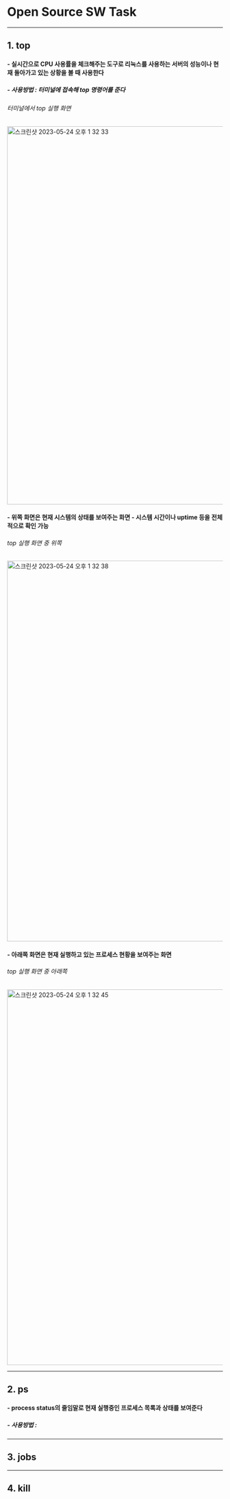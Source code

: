 # Open Source SW Task
---
## 1. top
#### - 실시간으로 CPU 사용률을 체크해주는 도구로 리눅스를 사용하는 서버의 성능이나 현재 돌아가고 있는 상황을 볼 때 사용한다
##### - 사용방법 : 터미널에 접속해 top 명령어를 준다

###### _터미널에서 top 실행 화면_

<img width="882" alt="스크린샷 2023-05-24 오후 1 32 33" src="https://github.com/hanbkk/OpensourceSW/assets/133843565/8ecc8abe-9419-4cc7-a406-27a37cbbeb71"> 

#### - 위쪽 화면은 현재 시스템의 상태를 보여주는 화면 - 시스템 시간이나 uptime 등을 전체적으로 확인 가능

###### _top 실행 화면 중 위쪽_
<img width="888" alt="스크린샷 2023-05-24 오후 1 32 38" src="https://github.com/hanbkk/OpensourceSW/assets/133843565/7a48a299-c538-4f6e-8613-75ab4d006e3a">

#### - 아래쪽 화면은 현재 실행하고 있는 프로세스 현황을 보여주는 화면

###### _top 실행 화면 중 아래쪽_
<img width="876" alt="스크린샷 2023-05-24 오후 1 32 45" src="https://github.com/hanbkk/OpensourceSW/assets/133843565/23ec117d-6b75-453f-bbb2-b65bf75badec">


---
## 2. ps
#### - process status의 줄임말로 현재 실행중인 프로세스 목록과 상태를 보여준다
##### - 사용방법 : 

---
## 3. jobs

---
## 4. kill
